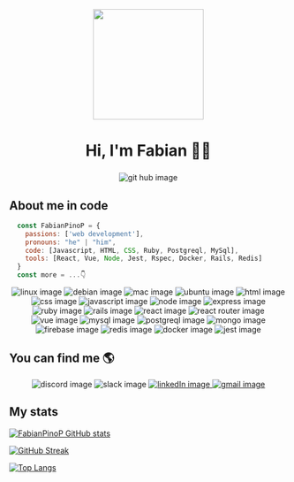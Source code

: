 <div id ="header" align="center">
  <img src="https://media.giphy.com/media/ve43TyDQ3B4me7d22z/giphy.gif" width="200" />
  <h1 align="center">Hi, I'm Fabian 👨‍💻</h1>
  <h3 align="center"></h3>
</div>

<div id ="git" align="center">
  <a>
    <img src="https://img.shields.io/github/followers/FabianPinoP?style=social"
      alt="git hub image" />
  </a>
</div>

## About me in code
```js
  const FabianPinoP = {
    passions: ['web development'],
    pronouns: "he" | "him",
    code: [Javascript, HTML, CSS, Ruby, Postgreql, MySql],
    tools: [React, Vue, Node, Jest, Rspec, Docker, Rails, Redis]
  } 
  const more = ...👇
 ```
  <div id ="tools" align="center">
   <a>
    <img src="https://img.shields.io/badge/Linux-FCC624?style=for-the-badge&logo=linux&logoColor=black"
      alt="linux image" />
  </a>
  <a>
    <img src="https://img.shields.io/badge/Debian-A81D33?style=for-the-badge&logo=debian&logoColor=white"
      alt="debian image" />
  </a>
  <a>
    <img src="https://img.shields.io/badge/mac%20os-000000?style=for-the-badge&logo=apple&logoColor=white"
      alt="mac image" />
  </a>
  <a>
    <img src="https://img.shields.io/badge/Ubuntu-E95420?style=for-the-badge&logo=ubuntu&logoColor=white"
      alt="ubuntu image" />
  </a>
   <a>
    <img src="https://img.shields.io/badge/HTML5-E34F26?style=for-the-badge&logo=html5&logoColor=white"
      alt="html image" />
  </a>
   <a>
    <img src="https://img.shields.io/badge/CSS3-1572B6?style=for-the-badge&logo=css3&logoColor=white"
      alt="css image" />
  </a>
   <a>
    <img src="https://img.shields.io/badge/JavaScript-323330?style=for-the-badge&logo=javascript&logoColor=F7DF1E"
      alt="javascript image" />
  </a>
  <a>
    <img src="https://img.shields.io/badge/Node.js-43853D?style=for-the-badge&logo=node.js&logoColor=white"
      alt="node image" />
  </a>
    <a>
    <img src="https://img.shields.io/badge/Express.js-404D59?style=for-the-badge"
      alt="express image" />
  </a>
   <a>
    <img src="https://img.shields.io/badge/Ruby-CC342D?style=for-the-badge&logo=ruby&logoColor=white"
      alt="ruby image" />
  </a>
   <a>
    <img src="https://img.shields.io/badge/Ruby_on_Rails-CC0000?style=for-the-badge&logo=ruby-on-rails&logoColor=white"
      alt="rails image" />
  </a>
   <a>
    <img src="https://img.shields.io/badge/React-20232A?style=for-the-badge&logo=react&logoColor=61DAFB"
      alt="react image" />
  </a>
   <a>
    <img src="https://img.shields.io/badge/React_Router-CA4245?style=for-the-badge&logo=react-router&logoColor=white"
      alt="react router image" />
  </a>
   <a>
    <img src="https://img.shields.io/badge/Vue.js-35495E?style=for-the-badge&logo=vue.js&logoColor=4FC08D"
      alt="vue image" />
  </a>
   <a>
    <img src="https://img.shields.io/badge/MySQL-00000F?style=for-the-badge&logo=mysql&logoColor=white"
      alt="mysql image" />
  </a>
   <a>
    <img src="https://img.shields.io/badge/PostgreSQL-316192?style=for-the-badge&logo=postgresql&logoColor=white"
      alt="postgreql image" />
  </a>
   <a>
    <img src="https://img.shields.io/badge/MongoDB-4EA94B?style=for-the-badge&logo=mongodb&logoColor=white"
      alt="mongo image" />
  </a>
   <a>
    <img src="https://img.shields.io/badge/Firebase-039BE5?style=for-the-badge&logo=Firebase&logoColor=white"
      alt="firebase image" />
  </a>
   <a>
    <img src="https://img.shields.io/badge/redis-%23DD0031.svg?&style=for-the-badge&logo=redis&logoColor=white"
      alt="redis image" />
  </a>
    <a>
    <img src="https://img.shields.io/badge/docker-%230db7ed.svg?style=for-the-badge&logo=docker&logoColor=white"
      alt="docker image" />
  </a>
   <a>
    <img src="https://img.shields.io/badge/Jest-323330?style=for-the-badge&logo=Jest&logoColor=white"
      alt="jest image" />
  </a>
</div>

 ## You can find me 🌎

 <div id ="badges" align="center">
  <a>
    <img src="https://img.shields.io/discord/1073610095545548800?logo=discord&style=for-the-badge"
      alt="discord image" />
  </a>
  <a>
    <img src="https://img.shields.io/badge/Slack-4A154B?style=for-the-badge&logo=slack&logoColor=white"
      alt="slack image" />
  </a>
  <a href="https://www.linkedin.com/in/fabian-pino-p/" target="_blank">
    <img src="https://img.shields.io/badge/LinkedIn-0077B5?style=for-the-badge&logo=linkedin&logoColor=white"
      alt="linkedIn image" />
  </a>
  <a href="mailto:f.pino.perez.dev@gmail.com">
    <img src="https://img.shields.io/badge/Gmail-D14836?style=for-the-badge&logo=gmail&logoColor=white"
      alt="gmail image" />
  </a>
</div>

## My stats
 
 [![FabianPinoP GitHub stats](https://github-readme-stats.vercel.app/api?username=FabianPinoP&hide=contribs&show_icons=true&theme=radical)](https://github.com/anuraghazra/github-readme-stats)
 
[![GitHub Streak](https://streak-stats.demolab.com?user=FabianPinoP&theme=tokyonight)](https://git.io/streak-stats)

[![Top Langs](https://github-readme-stats.vercel.app/api/top-langs/?username=FabianPinoP&theme=tokyonight)](https://github.com/anuraghazra/github-readme-stats)
 
<!--
**FabianPinoP/FabianPinoP** is a ✨ _special_ ✨ repository because its `README.md` (this file) appears on your GitHub profile.

Here are some ideas to get you started:

- 🔭 I’m currently working on ...
- 🌱 I’m currently learning ...
- 👯 I’m looking to collaborate on ...
- 🤔 I’m looking for help with ...
- 💬 Ask me about ...
- 📫 How to reach me: ...
- 😄 Pronouns: ...
- ⚡ Fun fact: ...
-->
